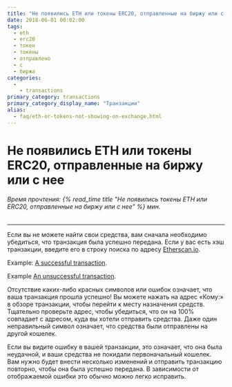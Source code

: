 ```yaml
---
title: "Не появились ETH или токены ERC20, отправленные на биржу или с нее"
date: 2018-06-01 00:02:00
tags:
  - eth
  - erc20
  - токен
  - токены
  - отправлено
  - с
  - биржа
categories:
  - 
    - transactions
primary_category: transactions
primary_category_display_name: "Транзакции"
alias:
  - faq/eth-or-tokens-not-showing-on-exchange.html
---
```


# **Не появились ETH или токены ERC20, отправленные на биржу или с нее**

###### Время прочтения: {% read_time title "Не появились токены ETH или ERC20, отправленные на биржу или с нее" %} мин.

* * *

Если вы не можете найти свои средства, вам сначала необходимо убедиться, что транзакция была успешно передана. Если у вас есть хэш транзакции, введите его в строку поиска по адресу [​​Etherscan.io](https://etherscan.io).

Example: [A successful transaction](https://etherscan.io/tx/0xcde5a30a1a1514919e9c357d4e89211701aa22a741936ad9516c2987d8b097c9).

Example [An unsuccessful transaction](https://etherscan.io/tx/0xf9c8514fad47eb54a414930563aabfeceb465c9f308f5f294a37edd0d669243c).

Отсутствие каких-либо красных символов или ошибок означает, что ваша транзакция прошла успешно! Вы можете нажать на адрес «Кому:» в обзоре транзакции, чтобы перейти к месту назначения средств. Тщательно проверьте адрес, чтобы убедиться, что он на 100% совпадает с адресом, куда вы хотели отправить средства. Даже один неправильный символ означает, что средства были отправлены на другой кошелек.

Если вы видите ошибку в вашей транзакции, это означает, что она была неудачной, и ваши средства не покидали первоначальный кошелек. Вам нужно будет внести несколько изменений и отправить транзакцию повторно, чтобы она была успешно передана. В зависимости от отображаемой ошибки это обычно можно легко исправить.
